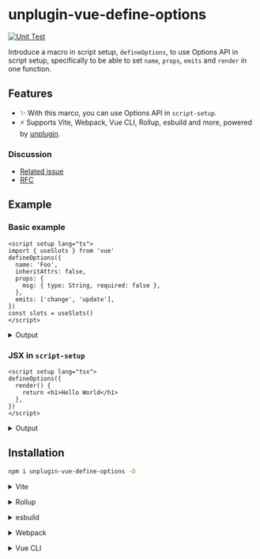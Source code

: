 # unplugin-vue-define-options

[![Unit Test](https://github.com/sxzz/unplugin-vue-define-options/actions/workflows/unit-test.yml/badge.svg)](https://github.com/sxzz/unplugin-vue-define-options/actions/workflows/unit-test.yml)

Introduce a macro in script setup, `defineOptions`, to use Options API in script setup, specifically to be able to set `name`, `props`, `emits` and `render` in one function.

## Features

- ✨ With this marco, you can use Options API in `script-setup`.
- ⚡️ Supports Vite, Webpack, Vue CLI, Rollup, esbuild and more, powered by <a href="https://github.com/unjs/unplugin">unplugin</a>.

### Discussion

- [Related issue](https://github.com/vuejs/core/issues/5218#issuecomment-1032107354)
- [RFC](https://github.com/vuejs/rfcs/discussions/430)

## Example

### Basic example

```vue
<script setup lang="ts">
import { useSlots } from 'vue'
defineOptions({
  name: 'Foo',
  inheritAttrs: false,
  props: {
    msg: { type: String, required: false },
  },
  emits: ['change', 'update'],
})
const slots = useSlots()
</script>
```

<details>
<summary>Output</summary>

```vue
<script lang="ts">
export default {
  name: 'Foo',
  inheritAttrs: false,
  props: {
    msg: { type: String, required: false },
  },
  emits: ['change', 'update'],
}
</script>

<script setup>
const slots = useSlots()
</script>
```

</details>

### JSX in `script-setup`

```vue
<script setup lang="tsx">
defineOptions({
  render() {
    return <h1>Hello World</h1>
  },
})
</script>
```

<details>
<summary>Output</summary>

```vue
<script lang="tsx">
export default {
  render() {
    return <h1>Hello World</h1>
  },
}
</script>
```

</details>

## Installation

```bash
npm i unplugin-vue-define-options -D
```

<details>
<summary>Vite</summary><br>

```ts
// vite.config.ts
import DefineOptions from 'unplugin-vue-define-options/vite'
import Vue from '@vitejs/plugin-vue'

export default defineConfig({
  plugins: [Vue(), DefineOptions()],
})
```

<br></details>

<details>
<summary>Rollup</summary><br>

```ts
// rollup.config.js
import DefineOptions from 'unplugin-vue-define-options/rollup'

export default {
  plugins: [DefineOptions()], // Must be before Vue plugin!
}
```

<br></details>

<details>
<summary>esbuild</summary><br>

```ts
// esbuild.config.js
import { build } from 'esbuild'

build({
  plugins: [
    require('unplugin-vue-define-options/esbuild')(), // Must be before Vue plugin!
  ],
})
```

<br></details>

<details>
<summary>Webpack</summary><br>

```ts
// webpack.config.js
module.exports = {
  /* ... */
  plugins: [require('unplugin-vue-define-options/webpack')()],
}
```

<br></details>

<details>
<summary>Vue CLI</summary><br>

```ts
// vue.config.js
module.exports = {
  configureWebpack: {
    plugins: [require('unplugin-vue-define-options/webpack')()],
  },
}
```

<br></details>

